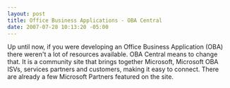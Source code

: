 ```yaml
---
layout: post
title: Office Business Applications - OBA Central
date: 2007-07-28 10:13:20 -05:00
---
```


Up until now, if you were developing an Office Business Application (OBA) there weren't a lot of resources available. OBA Central means to change that. It is a community site that brings together Microsoft, Microsoft OBA ISVs, services partners and customers, making it easy to connect. There are already a few Microsoft Partners featured on the site.
